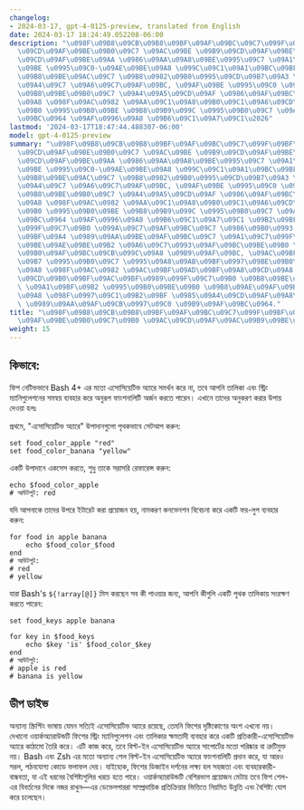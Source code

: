 ```yaml
---
changelog:
- 2024-03-17, gpt-4-0125-preview, translated from English
date: 2024-03-17 18:24:49.052208-06:00
description: "\u098F\u09B8\u09CB\u09B8\u09BF\u09AF\u09BC\u09C7\u099F\u09BF\u09AD \u0985\
  \u09CD\u09AF\u09BE\u09B0\u09C7 \u09AC\u09BE \u09B9\u09CD\u09AF\u09BE\u09B6 \u09AE\
  \u09CD\u09AF\u09BE\u09AA \u0986\u09AA\u09A8\u09BE\u0995\u09C7 \u09A1\u09C7\u099F\
  \u09BE \u0995\u09C0-\u09AE\u09BE\u09A8 \u099C\u09C1\u09A1\u09BC\u09BF \u09B9\u09BF\
  \u09B8\u09BE\u09AC\u09C7 \u09B8\u0982\u09B0\u0995\u09CD\u09B7\u09A3 \u0995\u09B0\
  \u09A4\u09C7 \u09A6\u09C7\u09AF\u09BC, \u09AF\u09BE \u0995\u09C0 \u0985\u09A8\u09C1\
  \u09B8\u09BE\u09B0\u09C7 \u09A4\u09A5\u09CD\u09AF \u0986\u09AF\u09BC\u09CB\u099C\
  \u09A8 \u098F\u09AC\u0982 \u09AA\u09C1\u09A8\u09B0\u09C1\u09A6\u09CD\u09A7\u09BE\
  \u09B0 \u0995\u09B0\u09BE \u09B8\u09B9\u099C \u0995\u09B0\u09C7 \u09A6\u09C7\u09AF\
  \u09BC\u0964 \u09AF\u0996\u09A8 \u09B6\u09C1\u09A7\u09C1\u2026"
lastmod: '2024-03-17T18:47:44.488307-06:00'
model: gpt-4-0125-preview
summary: "\u098F\u09B8\u09CB\u09B8\u09BF\u09AF\u09BC\u09C7\u099F\u09BF\u09AD \u0985\
  \u09CD\u09AF\u09BE\u09B0\u09C7 \u09AC\u09BE \u09B9\u09CD\u09AF\u09BE\u09B6 \u09AE\
  \u09CD\u09AF\u09BE\u09AA \u0986\u09AA\u09A8\u09BE\u0995\u09C7 \u09A1\u09C7\u099F\
  \u09BE \u0995\u09C0-\u09AE\u09BE\u09A8 \u099C\u09C1\u09A1\u09BC\u09BF \u09B9\u09BF\
  \u09B8\u09BE\u09AC\u09C7 \u09B8\u0982\u09B0\u0995\u09CD\u09B7\u09A3 \u0995\u09B0\
  \u09A4\u09C7 \u09A6\u09C7\u09AF\u09BC, \u09AF\u09BE \u0995\u09C0 \u0985\u09A8\u09C1\
  \u09B8\u09BE\u09B0\u09C7 \u09A4\u09A5\u09CD\u09AF \u0986\u09AF\u09BC\u09CB\u099C\
  \u09A8 \u098F\u09AC\u0982 \u09AA\u09C1\u09A8\u09B0\u09C1\u09A6\u09CD\u09A7\u09BE\
  \u09B0 \u0995\u09B0\u09BE \u09B8\u09B9\u099C \u0995\u09B0\u09C7 \u09A6\u09C7\u09AF\
  \u09BC\u0964 \u09AF\u0996\u09A8 \u09B6\u09C1\u09A7\u09C1 \u09B2\u09BF\u09B8\u09CD\
  \u099F\u09C7\u09B0 \u099A\u09C7\u09AF\u09BC\u09C7 \u0986\u09B0\u0993 \u0997\u09A0\
  \u09BF\u09A4 \u0989\u09AA\u09BE\u09AF\u09BC\u09C7 \u09A1\u09C7\u099F\u09BE \u09B8\
  \u09BE\u09AE\u09BE\u09B2 \u09A6\u09C7\u0993\u09AF\u09BC\u09BE\u09B0 \u09AA\u09CD\
  \u09B0\u09AF\u09BC\u09CB\u099C\u09A8 \u09B9\u09AF\u09BC, \u09AC\u09BF\u09B6\u09C7\
  \u09B7 \u0995\u09B0\u09C7 \u0995\u09A8\u09AB\u09BF\u0997\u09BE\u09B0\u09C7\u09B6\
  \u09A8 \u098F\u09AC\u0982 \u09AC\u09BF\u09AD\u09BF\u09A8\u09CD\u09A8 \u0986\u099F\
  \u09CD\u09B0\u09BF\u09AC\u09BF\u0989\u099F\u09C7\u09B0 \u09B8\u09BE\u09A5\u09C7\
  \ \u09A1\u09BF\u09B2 \u0995\u09B0\u09BE\u09B0 \u09B8\u09AE\u09AF\u09BC, \u09A4\u0996\
  \u09A8 \u098F\u0997\u09C1\u09B2\u09BF \u0985\u09A4\u09CD\u09AF\u09A8\u09CD\u09A4\
  \ \u0989\u09AA\u09AF\u09CB\u0997\u09C0 \u09B9\u09AF\u09BC\u0964."
title: "\u098F\u09B8\u09CB\u09B8\u09BF\u09AF\u09BC\u09C7\u099F\u09BF\u09AD \u0985\u09CD\
  \u09AF\u09BE\u09B0\u09C7\u09B0 \u09AC\u09CD\u09AF\u09AC\u09B9\u09BE\u09B0"
weight: 15
---
```


## কিভাবে:
ফিশ নেটিভভাবে Bash 4+ এর মতো এসোসিয়েটিভ অ্যারে সমর্থন করে না, তবে আপনি তালিকা এবং স্ট্রিং ম্যানিপুলেশনের সমন্বয় ব্যবহার করে অনুরূপ ফাংশনালিটি অর্জন করতে পারেন। এখানে তাদের অনুকরণ করার উপায় দেওয়া হলঃ

প্রথমে, "এসোসিয়েটিভ অ্যারে" উপাদানগুলো পৃথকভাবে সেটআপ করুন:

```Fish Shell
set food_color_apple "red"
set food_color_banana "yellow"
```

একটি উপাদানে একসেস করতে, শুধু তাকে সরাসরি রেফারেন্স করুন:

```Fish Shell
echo $food_color_apple
# আউটপুট: red
```

যদি আপনাকে তাদের উপরে ইটারেট করা প্রয়োজন হয়, নামকরণ কনভেনশন বিবেচনা করে একটি ফর-লুপ ব্যবহার করুন:

```Fish Shell
for food in apple banana
    echo $food_color_$food
end
# আউটপুট:
# red
# yellow
```

যারা Bash's `${!array[@]}` মিস করছেন সব কী পাওয়ার জন্য, আপনি কীগুলি একটি পৃথক তালিকায় সংরক্ষণ করতে পারেন:

```Fish Shell
set food_keys apple banana

for key in $food_keys
    echo $key 'is' $food_color_$key
end
# আউটপুট:
# apple is red
# banana is yellow
```

## ডীপ ডাইভ
অন্যান্য স্ক্রিপ্টিং ভাষায় যেমন সত্যিই এসোসিয়েটিভ অ্যারে রয়েছে, তেমনি ফিশের দৃষ্টিকোণের অংশ এখনো নয়। দেখানো ওয়ার্কঅ্যারাউন্ডটি ফিশের স্ট্রিং ম্যানিপুলেশন এবং তালিকার ক্ষমতাদী ব্যবহার করে একটি প্রতিকারী-এসোসিয়েটিভ অ্যারে কাঠামো তৈরি করে। এটি কাজ করে, তবে বিল্ট-ইন এসোসিয়েটিভ অ্যারে সাপোর্টের মতো পরিষ্কার বা ত্রুটিমুক্ত নয়। Bash এবং Zsh এর মতো অন্যান্য শেল বিল্ট-ইন এসোসিয়েটিভ অ্যারে ফাংশনালিটি প্রদান করে, যা আরও সরল, পঠনযোগ্য কোডে ফলাফল দেয়। যাইহোক, ফিশের ডিজাইন দর্শনের লক্ষ্য হল সহজতা এবং ব্যবহারকারী-বান্ধবতা, যা এই ধরনের বৈশিষ্ট্যগুলির খরচে হতে পারে। ওয়ার্কঅ্যারাউন্ডটি বেশিরভাগ প্রয়োজন মেটায় তবে ফিশ শেল-এর বিবর্তনের দিকে নজর রাখুন—এর ডেভেলপাররা সাম্প্রদায়িক প্রতিক্রিয়ার ভিত্তিতে নিয়মিত উন্নতি এবং বৈশিষ্ট্য যোগ করে চলেছেন।
